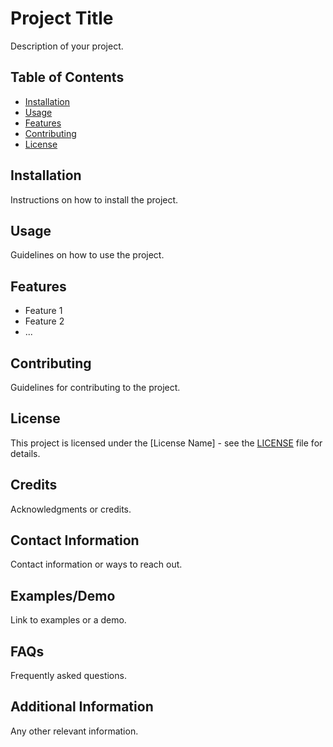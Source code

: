 # Project Title

Description of your project.

## Table of Contents
- [Installation](#installation)
- [Usage](#usage)
- [Features](#features)
- [Contributing](#contributing)
- [License](#license)

## Installation
Instructions on how to install the project.

## Usage
Guidelines on how to use the project.

## Features
- Feature 1
- Feature 2
- ...

## Contributing
Guidelines for contributing to the project.

## License
This project is licensed under the [License Name] - see the [LICENSE](LICENSE) file for details.

## Credits
Acknowledgments or credits.

## Contact Information
Contact information or ways to reach out.

## Examples/Demo
Link to examples or a demo.

## FAQs
Frequently asked questions.

## Additional Information
Any other relevant information.

